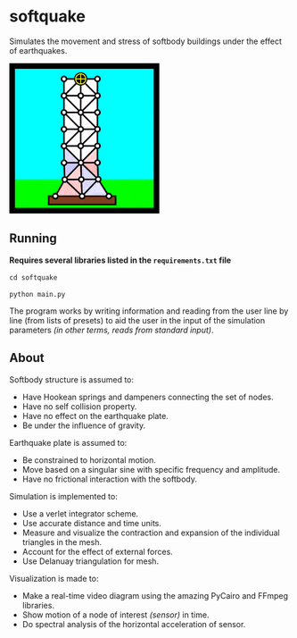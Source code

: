 # softquake

Simulates the movement and stress of softbody buildings under the effect of earthquakes.

![Softbody Earthquake Video GIF](./example/video.gif)

## Running

**Requires several libraries listed in the `requirements.txt` file**

```
cd softquake
```

```
python main.py
```

The program works by writing information and reading from the user line by line (from lists of presets) to aid the user in the input of the simulation parameters *(in other terms, reads from standard input)*.

## About

Softbody structure is assumed to:
* Have Hookean springs and dampeners connecting the set of nodes.
* Have no self collision property.
* Have no effect on the earthquake plate.
* Be under the influence of gravity.

Earthquake plate is assumed to:
* Be constrained to horizontal motion.
* Move based on a singular sine with specific frequency and amplitude.
* Have no frictional interaction with the softbody.

Simulation is implemented to:
* Use a verlet integrator scheme.
* Use accurate distance and time units.
* Measure and visualize the contraction and expansion of the individual triangles in the mesh.
* Account for the effect of external forces.
* Use Delanuay triangulation for mesh.

Visualization is made to:
* Make a real-time video diagram using the amazing PyCairo and FFmpeg libraries.
* Show motion of a node of interest *(sensor)* in time.
* Do spectral analysis of the horizontal acceleration of sensor.
